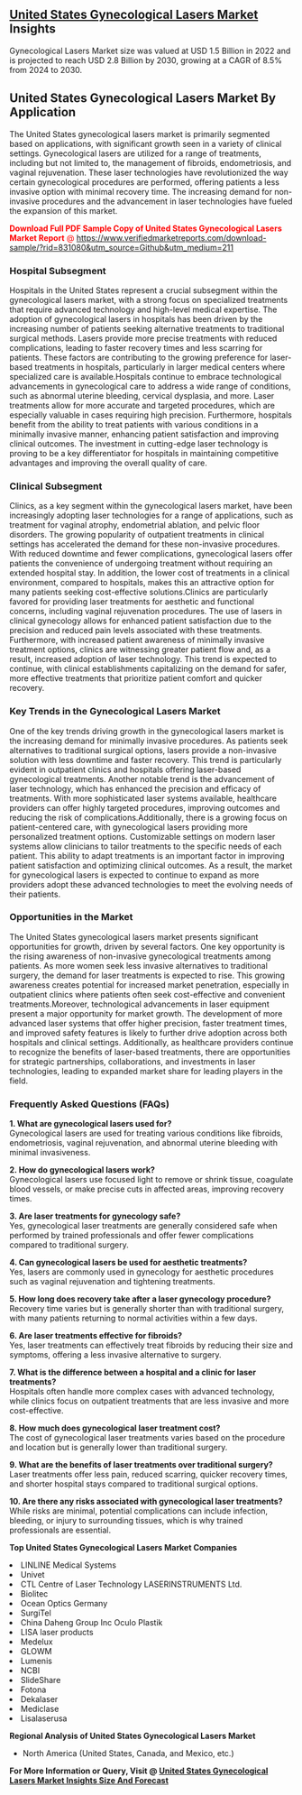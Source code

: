 <h2><a href="https://www.verifiedmarketreports.com/download-sample/?rid=831080&amp;utm_source=Github&amp;utm_medium=211" target="_blank">United States Gynecological Lasers Market</a> Insights</h2><p>Gynecological Lasers Market size was valued at USD 1.5 Billion in 2022 and is projected to reach USD 2.8 Billion by 2030, growing at a CAGR of 8.5% from 2024 to 2030.</p><p><h2>United States Gynecological Lasers Market By Application</h2>The United States gynecological lasers market is primarily segmented based on applications, with significant growth seen in a variety of clinical settings. Gynecological lasers are utilized for a range of treatments, including but not limited to, the management of fibroids, endometriosis, and vaginal rejuvenation. These laser technologies have revolutionized the way certain gynecological procedures are performed, offering patients a less invasive option with minimal recovery time. The increasing demand for non-invasive procedures and the advancement in laser technologies have fueled the expansion of this market.<p><span class=""><span style="color: #ff0000;"><strong>Download Full PDF Sample Copy of United States Gynecological Lasers Market Report</strong> @ </span><a href="https://www.verifiedmarketreports.com/download-sample/?rid=831080&amp;utm_source=Github&amp;utm_medium=211" target="_blank">https://www.verifiedmarketreports.com/download-sample/?rid=831080&amp;utm_source=Github&amp;utm_medium=211</a></span></p><h3>Hospital Subsegment</h3>Hospitals in the United States represent a crucial subsegment within the gynecological lasers market, with a strong focus on specialized treatments that require advanced technology and high-level medical expertise. The adoption of gynecological lasers in hospitals has been driven by the increasing number of patients seeking alternative treatments to traditional surgical methods. Lasers provide more precise treatments with reduced complications, leading to faster recovery times and less scarring for patients. These factors are contributing to the growing preference for laser-based treatments in hospitals, particularly in larger medical centers where specialized care is available.Hospitals continue to embrace technological advancements in gynecological care to address a wide range of conditions, such as abnormal uterine bleeding, cervical dysplasia, and more. Laser treatments allow for more accurate and targeted procedures, which are especially valuable in cases requiring high precision. Furthermore, hospitals benefit from the ability to treat patients with various conditions in a minimally invasive manner, enhancing patient satisfaction and improving clinical outcomes. The investment in cutting-edge laser technology is proving to be a key differentiator for hospitals in maintaining competitive advantages and improving the overall quality of care.<h3>Clinical Subsegment</h3>Clinics, as a key segment within the gynecological lasers market, have been increasingly adopting laser technologies for a range of applications, such as treatment for vaginal atrophy, endometrial ablation, and pelvic floor disorders. The growing popularity of outpatient treatments in clinical settings has accelerated the demand for these non-invasive procedures. With reduced downtime and fewer complications, gynecological lasers offer patients the convenience of undergoing treatment without requiring an extended hospital stay. In addition, the lower cost of treatments in a clinical environment, compared to hospitals, makes this an attractive option for many patients seeking cost-effective solutions.Clinics are particularly favored for providing laser treatments for aesthetic and functional concerns, including vaginal rejuvenation procedures. The use of lasers in clinical gynecology allows for enhanced patient satisfaction due to the precision and reduced pain levels associated with these treatments. Furthermore, with increased patient awareness of minimally invasive treatment options, clinics are witnessing greater patient flow and, as a result, increased adoption of laser technology. This trend is expected to continue, with clinical establishments capitalizing on the demand for safer, more effective treatments that prioritize patient comfort and quicker recovery.<h3>Key Trends in the Gynecological Lasers Market</h3>One of the key trends driving growth in the gynecological lasers market is the increasing demand for minimally invasive procedures. As patients seek alternatives to traditional surgical options, lasers provide a non-invasive solution with less downtime and faster recovery. This trend is particularly evident in outpatient clinics and hospitals offering laser-based gynecological treatments. Another notable trend is the advancement of laser technology, which has enhanced the precision and efficacy of treatments. With more sophisticated laser systems available, healthcare providers can offer highly targeted procedures, improving outcomes and reducing the risk of complications.Additionally, there is a growing focus on patient-centered care, with gynecological lasers providing more personalized treatment options. Customizable settings on modern laser systems allow clinicians to tailor treatments to the specific needs of each patient. This ability to adapt treatments is an important factor in improving patient satisfaction and optimizing clinical outcomes. As a result, the market for gynecological lasers is expected to continue to expand as more providers adopt these advanced technologies to meet the evolving needs of their patients.<h3>Opportunities in the Market</h3>The United States gynecological lasers market presents significant opportunities for growth, driven by several factors. One key opportunity is the rising awareness of non-invasive gynecological treatments among patients. As more women seek less invasive alternatives to traditional surgery, the demand for laser treatments is expected to rise. This growing awareness creates potential for increased market penetration, especially in outpatient clinics where patients often seek cost-effective and convenient treatments.Moreover, technological advancements in laser equipment present a major opportunity for market growth. The development of more advanced laser systems that offer higher precision, faster treatment times, and improved safety features is likely to further drive adoption across both hospitals and clinical settings. Additionally, as healthcare providers continue to recognize the benefits of laser-based treatments, there are opportunities for strategic partnerships, collaborations, and investments in laser technologies, leading to expanded market share for leading players in the field.<h3>Frequently Asked Questions (FAQs)</h3><p><b>1. What are gynecological lasers used for?</b><br>Gynecological lasers are used for treating various conditions like fibroids, endometriosis, vaginal rejuvenation, and abnormal uterine bleeding with minimal invasiveness.</p><p><b>2. How do gynecological lasers work?</b><br>Gynecological lasers use focused light to remove or shrink tissue, coagulate blood vessels, or make precise cuts in affected areas, improving recovery times.</p><p><b>3. Are laser treatments for gynecology safe?</b><br>Yes, gynecological laser treatments are generally considered safe when performed by trained professionals and offer fewer complications compared to traditional surgery.</p><p><b>4. Can gynecological lasers be used for aesthetic treatments?</b><br>Yes, lasers are commonly used in gynecology for aesthetic procedures such as vaginal rejuvenation and tightening treatments.</p><p><b>5. How long does recovery take after a laser gynecology procedure?</b><br>Recovery time varies but is generally shorter than with traditional surgery, with many patients returning to normal activities within a few days.</p><p><b>6. Are laser treatments effective for fibroids?</b><br>Yes, laser treatments can effectively treat fibroids by reducing their size and symptoms, offering a less invasive alternative to surgery.</p><p><b>7. What is the difference between a hospital and a clinic for laser treatments?</b><br>Hospitals often handle more complex cases with advanced technology, while clinics focus on outpatient treatments that are less invasive and more cost-effective.</p><p><b>8. How much does gynecological laser treatment cost?</b><br>The cost of gynecological laser treatments varies based on the procedure and location but is generally lower than traditional surgery.</p><p><b>9. What are the benefits of laser treatments over traditional surgery?</b><br>Laser treatments offer less pain, reduced scarring, quicker recovery times, and shorter hospital stays compared to traditional surgical options.</p><p><b>10. Are there any risks associated with gynecological laser treatments?</b><br>While risks are minimal, potential complications can include infection, bleeding, or injury to surrounding tissues, which is why trained professionals are essential.</p></p><p><strong>Top United States Gynecological Lasers Market Companies</strong></p><div data-test-id=""><p><li>LINLINE Medical Systems</li><li> Univet</li><li> CTL Centre of Laser Technology LASERINSTRUMENTS Ltd.</li><li> Biolitec</li><li> Ocean Optics Germany</li><li> SurgiTel</li><li> China Daheng Group Inc Oculo Plastik</li><li> LISA laser products</li><li> Medelux</li><li> GLOWM</li><li> Lumenis</li><li> NCBI</li><li> SlideShare</li><li> Fotona</li><li> Dekalaser</li><li> Mediclase</li><li> Lisalaserusa</li></p><div><strong>Regional Analysis of&nbsp;United States Gynecological Lasers Market</strong></div><ul><li dir="ltr"><p dir="ltr">North America&nbsp;(United States, Canada, and Mexico, etc.)</p></li></ul><p><strong>For More Information or Query, Visit @&nbsp;</strong><strong><a href="https://www.verifiedmarketreports.com/product/gynecological-lasers-market/?utm_source=Github&amp;utm_medium=211" target="_blank">United States Gynecological Lasers Market Insights Size And Forecast</a></strong></p></div>
